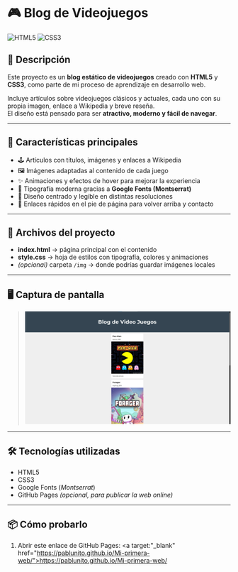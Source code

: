 # 🎮 Blog de Videojuegos

![HTML5](https://img.shields.io/badge/HTML5-E34F26?style=for-the-badge&logo=html5&logoColor=white)
![CSS3](https://img.shields.io/badge/CSS3-1572B6?style=for-the-badge&logo=css3&logoColor=white)

## 📖 Descripción

Este proyecto es un **blog estático de videojuegos** creado con **HTML5** y **CSS3**, como parte de mi proceso de aprendizaje en desarrollo web.  

Incluye artículos sobre videojuegos clásicos y actuales, cada uno con su propia imagen, enlace a Wikipedia y breve reseña.  
El diseño está pensado para ser **atractivo, moderno y fácil de navegar**.

---

## 🚀 Características principales

- 🕹️ Artículos con títulos, imágenes y enlaces a Wikipedia  
- 🖼️ Imágenes adaptadas al contenido de cada juego  
- ✨ Animaciones y efectos de hover para mejorar la experiencia  
- 🎨 Tipografía moderna gracias a **Google Fonts (Montserrat)**  
- 📱 Diseño centrado y legible en distintas resoluciones  
- 🔗 Enlaces rápidos en el pie de página para volver arriba y contacto  

---

## 📂 Archivos del proyecto

- **index.html** → página principal con el contenido  
- **style.css** → hoja de estilos con tipografía, colores y animaciones  
- *(opcional)* carpeta `/img` → donde podrías guardar imágenes locales  

---

## 🖥️ Captura de pantalla

> ![Captura del Blog](./img/captura.jpg)

---

## 🛠️ Tecnologías utilizadas

- HTML5  
- CSS3  
- Google Fonts (*Montserrat*)  
- GitHub Pages *(opcional, para publicar la web online)*  

---

## 📦 Cómo probarlo

1. Abrir este enlace de GitHub Pages:
   <a target:"_blank" href="https://pablunito.github.io/Mi-primera-web/">https://pablunito.github.io/Mi-primera-web/</a>
